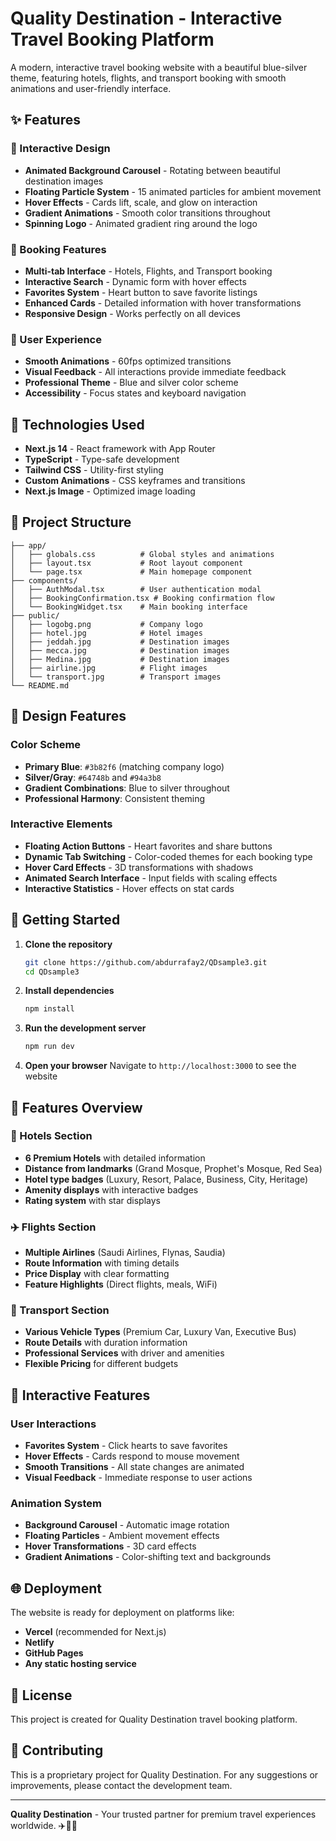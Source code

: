 # Quality Destination - Interactive Travel Booking Platform

A modern, interactive travel booking website with a beautiful blue-silver theme, featuring hotels, flights, and transport booking with smooth animations and user-friendly interface.

## ✨ Features

### 🎨 Interactive Design
- **Animated Background Carousel** - Rotating between beautiful destination images
- **Floating Particle System** - 15 animated particles for ambient movement
- **Hover Effects** - Cards lift, scale, and glow on interaction
- **Gradient Animations** - Smooth color transitions throughout
- **Spinning Logo** - Animated gradient ring around the logo

### 🏨 Booking Features
- **Multi-tab Interface** - Hotels, Flights, and Transport booking
- **Interactive Search** - Dynamic form with hover effects
- **Favorites System** - Heart button to save favorite listings
- **Enhanced Cards** - Detailed information with hover transformations
- **Responsive Design** - Works perfectly on all devices

### 🎯 User Experience
- **Smooth Animations** - 60fps optimized transitions
- **Visual Feedback** - All interactions provide immediate feedback
- **Professional Theme** - Blue and silver color scheme
- **Accessibility** - Focus states and keyboard navigation

## 🚀 Technologies Used

- **Next.js 14** - React framework with App Router
- **TypeScript** - Type-safe development
- **Tailwind CSS** - Utility-first styling
- **Custom Animations** - CSS keyframes and transitions
- **Next.js Image** - Optimized image loading

## 📁 Project Structure

```
├── app/
│   ├── globals.css          # Global styles and animations
│   ├── layout.tsx           # Root layout component
│   └── page.tsx             # Main homepage component
├── components/
│   ├── AuthModal.tsx        # User authentication modal
│   ├── BookingConfirmation.tsx # Booking confirmation flow
│   └── BookingWidget.tsx    # Main booking interface
├── public/
│   ├── logobg.png           # Company logo
│   ├── hotel.jpg            # Hotel images
│   ├── jeddah.jpg           # Destination images
│   ├── mecca.jpg            # Destination images
│   ├── Medina.jpg           # Destination images
│   ├── airline.jpg          # Flight images
│   └── transport.jpg        # Transport images
└── README.md
```

## 🎨 Design Features

### Color Scheme
- **Primary Blue**: `#3b82f6` (matching company logo)
- **Silver/Gray**: `#64748b` and `#94a3b8`
- **Gradient Combinations**: Blue to silver throughout
- **Professional Harmony**: Consistent theming

### Interactive Elements
- **Floating Action Buttons** - Heart favorites and share buttons
- **Dynamic Tab Switching** - Color-coded themes for each booking type
- **Hover Card Effects** - 3D transformations with shadows
- **Animated Search Interface** - Input fields with scaling effects
- **Interactive Statistics** - Hover effects on stat cards

## 🚀 Getting Started

1. **Clone the repository**
   ```bash
   git clone https://github.com/abdurrafay2/QDsample3.git
   cd QDsample3
   ```

2. **Install dependencies**
   ```bash
   npm install
   ```

3. **Run the development server**
   ```bash
   npm run dev
   ```

4. **Open your browser**
   Navigate to `http://localhost:3000` to see the website

## 📱 Features Overview

### 🏨 Hotels Section
- **6 Premium Hotels** with detailed information
- **Distance from landmarks** (Grand Mosque, Prophet's Mosque, Red Sea)
- **Hotel type badges** (Luxury, Resort, Palace, Business, City, Heritage)
- **Amenity displays** with interactive badges
- **Rating system** with star displays

### ✈️ Flights Section
- **Multiple Airlines** (Saudi Airlines, Flynas, Saudia)
- **Route Information** with timing details
- **Price Display** with clear formatting
- **Feature Highlights** (Direct flights, meals, WiFi)

### 🚗 Transport Section
- **Various Vehicle Types** (Premium Car, Luxury Van, Executive Bus)
- **Route Details** with duration information
- **Professional Services** with driver and amenities
- **Flexible Pricing** for different budgets

## 🎯 Interactive Features

### User Interactions
- **Favorites System** - Click hearts to save favorites
- **Hover Effects** - Cards respond to mouse movement
- **Smooth Transitions** - All state changes are animated
- **Visual Feedback** - Immediate response to user actions

### Animation System
- **Background Carousel** - Automatic image rotation
- **Floating Particles** - Ambient movement effects
- **Hover Transformations** - 3D card effects
- **Gradient Animations** - Color-shifting text and backgrounds

## 🌐 Deployment

The website is ready for deployment on platforms like:
- **Vercel** (recommended for Next.js)
- **Netlify**
- **GitHub Pages**
- **Any static hosting service**

## 📄 License

This project is created for Quality Destination travel booking platform.

## 🤝 Contributing

This is a proprietary project for Quality Destination. For any suggestions or improvements, please contact the development team.

---

**Quality Destination** - Your trusted partner for premium travel experiences worldwide. ✈️🏨🚗